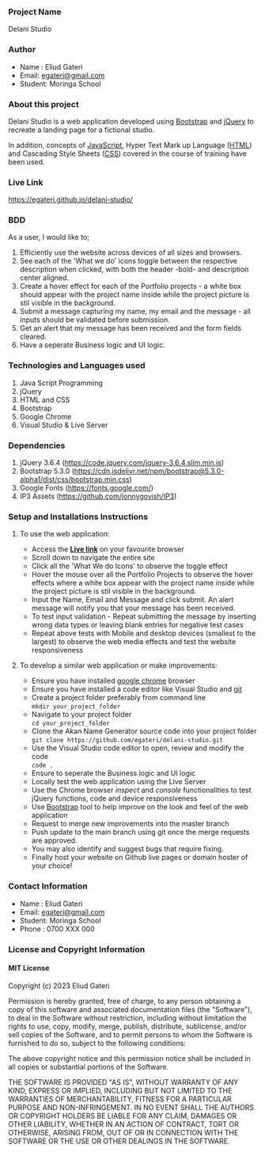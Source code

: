 ### Project Name
Delani Studio

### Author
 - Name : Eliud Gateri
 - Email: egateri@gmail.com
 - Student: Moringa School
 
### About this project
Delani Studio is a web application developed using  [Bootstrap][1] and [jQuery][2] to recreate a landing page for a fictional studio.

In addition, concepts of [JavaScript][3], Hyper Text Mark up Language ([HTML][4]) and Cascading Style Sheets ([CSS][5]) covered in the course of training have been used.

[1]: <https://getbootstrap.com/> "Bootstrap"
[2]: <https://jquery.com/> "jQuery"
[3]: <https://developer.mozilla.org/en-US/docs/Web/JavaScript> "JavaScript"
[4]: <https://www.w3schools.com/html/> "Hyper Text Mark up Language"
[5]: <https://developer.mozilla.org/en-US/docs/Web/CSS> "Cascading Style Sheets"


### Live Link
 https://egateri.github.io/delani-studio/
 
### BDD
  As a user, I would like to;  
  1. Efficiently use the website across devices of all sizes and browsers.
  1. See each of the 'What we do'  icons toggle between the respective description when clicked, with both the header -bold- and description center aligned.  
  1. Create a hover effect for each of the Portfolio projects - a white box should appear with the project name inside while the project picture is stil visible in the background.
  1. Submit a message capturing my name, my email and the message - all inputs should be validated before submission.
  1. Get an alert that my message has been received and the form fields cleared.
  1. Have a seperate Business logic and UI logic.


### Technologies and Languages used
 1. Java Script Programming
 1. jQuery
 1. HTML and CSS 
 1. Bootstrap
 1. Google Chrome
 1. Visual Studio & Live Server
 
### Dependencies
 1. jQuery 3.6.4 (https://code.jquery.com/jquery-3.6.4.slim.min.js)
 1. Bootstrap 5.3.0  (https://cdn.jsdelivr.net/npm/bootstrap@5.3.0-alpha1/dist/css/bootstrap.min.css)
 1. Google Fonts (https://fonts.google.com/)
 1. IP3 Assets (https://github.com/jonnygovish/IP3)


### Setup and Installations Instructions
1. To use the web application:  
   - Access the **[Live link](https://egateri.github.io/delani-studio/)** on your favourite browser
   - Scroll down to navigate the entire site
   - Click all the 'What We do Icons' to observe the toggle effect 
   - Hover the mouse over all the Portfolio Projects to observe the hover effects where a white box appear with the project name inside while the project picture is stil visible in the background.
   - Input the Name, Email and Message and click submit. An alert message will notify you that your message has been received.
   - To test input validation - Repeat submitting the message by inserting wrong data types or leaving blank entries for negative test cases
   - Repeat above tests with Mobile and desktop devices (smallest to the largest) to observe the web media effects and test the website responsiveness 
     
2. To develop a similar web application or make improvements: 
    - Ensure you have installed [google chrome](https://www.google.com/chrome/) browser 
    - Ensure you have installed a code editor like Visual Studio and [git](https://git-scm.com/download/win)
    - Create a project folder preferably from command line  
      `mkdir your_project_folder`
    - Navigate to your project folder  
       `cd your_project_folder`  
    - Clone the Akan Name Generator source code into your project folder    
       `git clone https://github.com/egateri/delani-studio.git`
    - Use the Visual Studio code editor to open, review and modify the code   
       `code .`     
	- Ensure to seperate the Business logic and UI logic
    - Locally test the web application using the Live Server 
    - Use the Chrome browser _inspect_ and _console_ functionalities to test jQuery functions, code and device responsiveness	
    - Use [Bootstrap](https://getbootstrap.com/) tool to help improve on the look and feel of the web application  
    - Request to merge new improvements into the master branch  
    - Push update to the main branch using git once the merge requests are approved.    
    - You may also identify and suggest bugs that require fixing.
	- Finally host your website on Github live pages or domain hoster of your choice!


### Contact Information
 - Name : Eliud Gateri
 - Email: egateri@gmail.com
 - Student: Moringa School
 - Phone : 0700 XXX 000

###  License and Copyright Information
#### MIT License
Copyright (c) 2023 Eliud Gateri 

Permission is hereby granted, free of charge, to any person obtaining a copy of this software and associated documentation files (the "Software"), to deal in the Software without restriction, including without limitation the rights to use, copy, modify, merge, publish, distribute, sublicense, and/or sell copies of the Software, and to permit persons to whom the Software is furnished to do so, subject to the following conditions:  

The above copyright notice and this permission notice shall be included in all copies or substantial portions of the Software. 

THE SOFTWARE IS PROVIDED "AS IS", WITHOUT WARRANTY OF ANY KIND, EXPRESS OR IMPLIED, INCLUDING BUT NOT LIMITED TO THE WARRANTIES OF MERCHANTABILITY, FITNESS FOR A PARTICULAR PURPOSE AND NON-INFRINGEMENT. IN NO EVENT SHALL THE AUTHORS OR COPYRIGHT HOLDERS BE LIABLE FOR ANY CLAIM, DAMAGES OR OTHER LIABILITY, WHETHER IN AN ACTION OF CONTRACT, TORT OR OTHERWISE, ARISING FROM, OUT OF OR IN CONNECTION WITH THE SOFTWARE OR THE USE OR OTHER DEALINGS IN THE SOFTWARE. 
